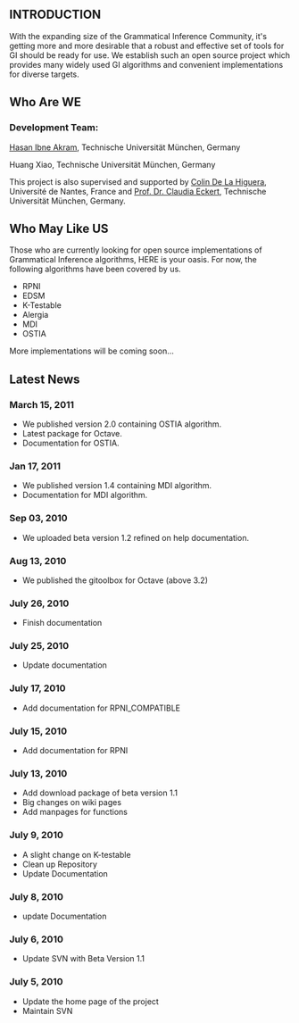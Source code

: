 ## INTRODUCTION ##
With the expanding size of the Grammatical Inference Community, it's getting more and more desirable that a robust and effective set of tools for GI should be ready for use. We establish such an open source project which  provides many widely used GI algorithms and convenient implementations for diverse targets.

## Who Are WE ##

### Development Team: ###

[Hasan Ibne Akram](https://www.sec.in.tum.de/hasan-ibne-akram/), Technische Universität München, Germany

Huang Xiao, Technische Universität München, Germany

This project is also supervised and supported by [Colin De La Higuera](http://pagesperso.lina.univ-nantes.fr/~cdlh/), Université de Nantes, France and [Prof. Dr. Claudia Eckert](http://www.sec.in.tum.de/claudia-eckert/), Technische Universität München, Germany.

## Who May Like US ##
Those who are currently looking for open source implementations of Grammatical Inference algorithms, HERE is your oasis.
For now, the following algorithms have been covered by us.
  * RPNI
  * EDSM
  * K-Testable
  * Alergia
  * MDI
  * OSTIA

More implementations will be coming soon...

## Latest  News ##
### March 15, 2011 ###
  * We published version 2.0 containing OSTIA algorithm.
  * Latest package for Octave.
  * Documentation for OSTIA.

### Jan 17, 2011 ###
  * We published version 1.4 containing MDI algorithm.
  * Documentation for MDI algorithm.

### Sep 03, 2010 ###
  * We uploaded beta version 1.2 refined on help documentation.

### Aug 13, 2010 ###
  * We published the gitoolbox for Octave (above 3.2)

### July 26, 2010 ###
  * Finish documentation

### July 25, 2010 ###
  * Update documentation

### July 17, 2010 ###
  * Add documentation for RPNI\_COMPATIBLE

### July 15, 2010 ###
  * Add documentation for RPNI

### July 13, 2010 ###
  * Add download package of beta version 1.1
  * Big changes on wiki pages
  * Add manpages for functions

### July 9, 2010 ###
  * A slight change on K-testable
  * Clean up Repository
  * Update Documentation

### July 8, 2010 ###
  * update Documentation

### July 6, 2010 ###
  * Update SVN with Beta Version 1.1

### July 5, 2010 ###
  * Update the home page of the project
  * Maintain SVN